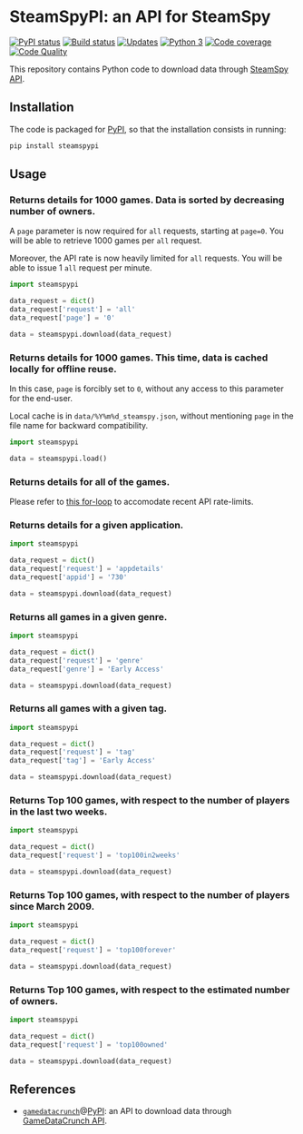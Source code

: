 # SteamSpyPI: an API for SteamSpy

[![PyPI status][pypi-image]][pypi]
[![Build status][build-image]][build]
[![Updates][dependency-image]][pyup]
[![Python 3][python3-image]][pyup]
[![Code coverage][codecov-image]][codecov]
[![Code Quality][codacy-image]][codacy]
  
This repository contains Python code to download data through [SteamSpy API][steamspy-api-docs].

## Installation

The code is packaged for [PyPI][steamspy-pypi], so that the installation consists in running:

```bash
pip install steamspypi
```

## Usage

### Returns details for 1000 games. Data is sorted by decreasing number of owners.

A `page` parameter is now required for `all` requests, starting at `page=0`.
You will be able to retrieve 1000 games per `all` request.

Moreover, the API rate is now heavily limited for `all` requests.
You will be able to issue 1 `all` request per minute.

```python
import steamspypi

data_request = dict()
data_request['request'] = 'all'
data_request['page'] = '0'

data = steamspypi.download(data_request)
```

### Returns details for 1000 games. This time, data is cached locally for offline reuse.

In this case, `page` is forcibly set to `0`, without any access to this parameter for the end-user.

Local cache is in `data/%Y%m%d_steamspy.json`, without mentioning `page` in the file name for backward compatibility.

```python
import steamspypi

data = steamspypi.load()
```

### Returns details for all of the games.

Please refer to [this for-loop][github-gist-download-all] to accomodate recent API rate-limits.

### Returns details for a given application.

```python
import steamspypi

data_request = dict()
data_request['request'] = 'appdetails'
data_request['appid'] = '730'

data = steamspypi.download(data_request)
```

### Returns all games in a given genre.

```python
import steamspypi

data_request = dict()
data_request['request'] = 'genre'
data_request['genre'] = 'Early Access'

data = steamspypi.download(data_request)
```

### Returns all games with a given tag.

```python
import steamspypi

data_request = dict()
data_request['request'] = 'tag'
data_request['tag'] = 'Early Access'

data = steamspypi.download(data_request)
```

### Returns Top 100 games, with respect to the number of players in the last two weeks.

```python
import steamspypi

data_request = dict()
data_request['request'] = 'top100in2weeks'

data = steamspypi.download(data_request)
```

### Returns Top 100 games, with respect to the number of players since March 2009.

```python
import steamspypi

data_request = dict()
data_request['request'] = 'top100forever'

data = steamspypi.download(data_request)
```

### Returns Top 100 games, with respect to the estimated number of owners.

```python
import steamspypi

data_request = dict()
data_request['request'] = 'top100owned'

data = steamspypi.download(data_request)
```

## References

-   [`gamedatacrunch`][gamedatacrunch-api]@[PyPI][gamedatacrunch-pypi]: an API to download data through [GameDataCrunch API][gamedatacrunch].

<!-- Definitions -->

[gamedatacrunch]: <https://www.gamedatacrunch.com>
[steamspy-api]: <https://github.com/woctezuma/steamspypi>
[steam-api]: <https://steamapi.xpaw.me/#ISteamApps/GetAppList>

[steamspy-api-docs]: <https://steamspy.com/api.php>
[steamspy-pypi]: <https://pypi.org/project/steamspypi/>
[gamedatacrunch-api]: <https://github.com/woctezuma/gamedatacrunch>
[gamedatacrunch-pypi]: <https://pypi.org/project/gamedatacrunch/>

[github-gist-download-all]: <https://gist.github.com/woctezuma/a8a9cbde6b03868b8631d2f436bbcfab>

<!-- Definitions for badges -->

[pypi]: <https://pypi.python.org/pypi/steamspypi>
[pypi-image]: <https://badge.fury.io/py/steamspypi.svg>

[build]: <https://github.com/woctezuma/steamspypi/actions>
[build-image]: <https://github.com/woctezuma/steamspypi/workflows/Python package/badge.svg?branch=master>
[publish-image]: <https://github.com/woctezuma/steamspypi/workflows/Upload Python Package/badge.svg?branch=master>

[pyup]: <https://pyup.io/repos/github/woctezuma/steamspypi/>
[dependency-image]: <https://pyup.io/repos/github/woctezuma/steamspypi/shield.svg>
[python3-image]: <https://pyup.io/repos/github/woctezuma/steamspypi/python-3-shield.svg>

[codecov]: <https://codecov.io/gh/woctezuma/steamspypi>
[codecov-image]: <https://codecov.io/gh/woctezuma/steamspypi/branch/master/graph/badge.svg>

[codacy]: <https://www.codacy.com/app/woctezuma/steamspypi>
[codacy-image]: <https://api.codacy.com/project/badge/Grade/9663fc7c6fda4b3fb8769d6e5e9725e5>
